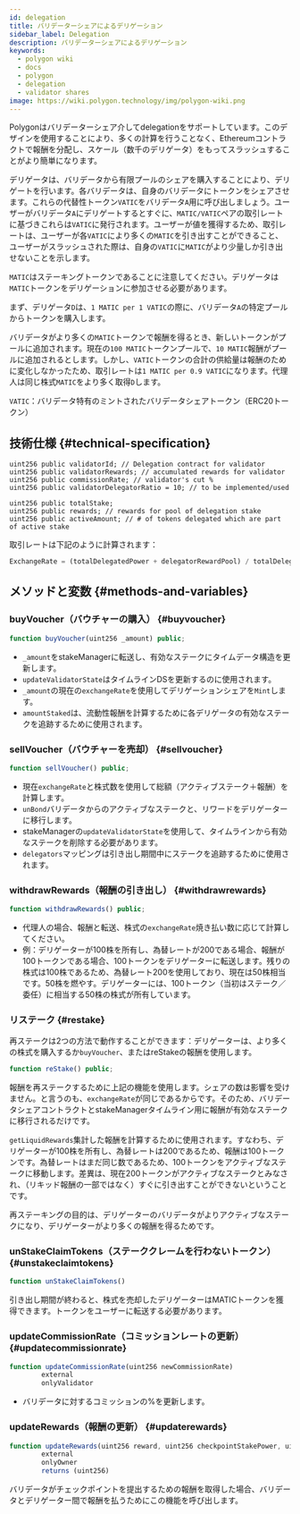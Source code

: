 ```yaml
---
id: delegation
title: バリデーターシェアによるデリゲーション
sidebar_label: Delegation
description: バリデーターシェアによるデリゲーション
keywords:
  - polygon wiki
  - docs
  - polygon
  - delegation
  - validator shares
image: https://wiki.polygon.technology/img/polygon-wiki.png
---
```


Polygonはバリデーターシェア介してdelegationをサポートしています。このデザインを使用することにより、多くの計算を行うことなく、Ethereumコントラクトで報酬を分配し、スケール（数千のデリゲータ）をもってスラッシュすることがより簡単になります。

デリゲータは、バリデータから有限プールのシェアを購入することにより、デリゲートを行います。各バリデータは、自身のバリデータにトークンをシェアさせます。これらの代替性トークン`VATIC`をバリデータ`A`用に呼び出しましょう。ユーザーがバリデータ`A`にデリゲートするとすぐに、`MATIC/VATIC`ペアの取引レートに基づきこれらは`VATIC`に発行されます。ユーザーが値を獲得するため、取引レートは、ユーザーが各`VATIC`により多くの`MATIC`を引き出すことができること、ユーザーがスラッシュされた際は、自身の`VATIC`に`MATIC`がより少量しか引き出せないことを示します。

`MATIC`はステーキングトークンであることに注意してください。デリゲータは`MATIC`トークンをデリゲーションに参加させる必要があります。

まず、デリゲータ`D`は、`1 MATIC per 1 VATIC`の際に、バリデータ`A`の特定プールからトークンを購入します。

バリデータがより多くの`MATIC`トークンで報酬を得るとき、新しいトークンがプールに追加されます。現在の`100 MATIC`トークンプールで、`10 MATIC`報酬がプールに追加されるとします。しかし、`VATIC`トークンの合計の供給量は報酬のために変化しなかったため、取引レートは`1 MATIC per 0.9 VATIC`になります。代理人は同じ株式`MATIC`をより多く取得`D`します。

`VATIC`：バリデータ特有のミントされたバリデータシェアトークン（ERC20トークン）

## 技術仕様 {#technical-specification}

```solidity
uint256 public validatorId; // Delegation contract for validator
uint256 public validatorRewards; // accumulated rewards for validator
uint256 public commissionRate; // validator's cut %
uint256 public validatorDelegatorRatio = 10; // to be implemented/used

uint256 public totalStake;
uint256 public rewards; // rewards for pool of delegation stake
uint256 public activeAmount; // # of tokens delegated which are part of active stake
```

取引レートは下記のように計算されます：

```js
ExchangeRate = (totalDelegatedPower + delegatorRewardPool) / totalDelegatorShares
```

## メソッドと変数 {#methods-and-variables}

### buyVoucher（バウチャーの購入） {#buyvoucher}

```js
function buyVoucher(uint256 _amount) public;
```

- `_amount`をstakeManagerに転送し、有効なステークにタイムデータ構造を更新します。
- `updateValidatorState`はタイムラインDSを更新するのに使用されます。
- `_amount`の現在の`exchangeRate`を使用してデリゲーションシェアを`Mint`します。
- `amountStaked`は、流動性報酬を計算するために各デリゲータの有効なステークを追跡するために使用されます。

### sellVoucher（バウチャーを売却） {#sellvoucher}

```js
function sellVoucher() public;
```

- 現在`exchangeRate`と株式数を使用して総額（アクティブステーク＋報酬）を計算します。
- `unBond`バリデータからのアクティブなステークと、リワードをデリゲーターに移行します。
- stakeManagerの`updateValidatorState`を使用して、タイムラインから有効なステークを削除する必要があります。
- `delegators`マッピングは引き出し期間中にステークを追跡するために使用されます。

### withdrawRewards（報酬の引き出し） {#withdrawrewards}

```js
function withdrawRewards() public;
```

- 代理人の場合、報酬と転送、株式の`exchangeRate`焼き払い数に応じて計算してください。
- 例：デリゲーターが100株を所有し、為替レートが200である場合、報酬が100トークンである場合、100トークンをデリゲーターに転送します。残りの株式は100株であるため、為替レート200を使用しており、現在は50株相当です。50株を燃やす。デリゲーターには、100トークン（当初はステーク／委任）に相当する50株の株式が所有しています。

### リステーク {#restake}

再ステークは2つの方法で動作することができます：デリゲーターは、より多くの株式を購入するか`buyVoucher`、またはreStakeの報酬を使用します。

```js
function reStake() public;
```

報酬を再ステークするために上記の機能を使用します。シェアの数は影響を受けません。と言うのも、`exchangeRate`が同じであるからです。そのため、バリデータシェアコントラクトとstakeManagerタイムライン用に報酬が有効なステークに移行されるだけです。

`getLiquidRewards`集計した報酬を計算するために使用されます。すなわち、デリゲーターが100株を所有し、為替レートは200であるため、報酬は100トークンです。為替レートはまだ同じ数であるため、100トークンをアクティブなステークに移動します。差異は、現在200トークンがアクティブなステークとみなされ、（リキッド報酬の一部ではなく）すぐに引き出すことができないということです。

再ステーキングの目的は、デリゲーターのバリデータがよりアクティブなステークになり、デリゲーターがより多くの報酬を得るためです。

### unStakeClaimTokens（ステーククレームを行わないトークン） {#unstakeclaimtokens}

```js
function unStakeClaimTokens()
```

引き出し期間が終わると、株式を売却したデリゲーターはMATICトークンを獲得できます。トークンをユーザーに転送する必要があります。

### updateCommissionRate（コミッションレートの更新） {#updatecommissionrate}

```js
function updateCommissionRate(uint256 newCommissionRate)
        external
        onlyValidator
```

- バリデータに対するコミッションの%を更新します。

### updateRewards（報酬の更新） {#updaterewards}

```js
function updateRewards(uint256 reward, uint256 checkpointStakePower, uint256 validatorStake)
        external
        onlyOwner
        returns (uint256)
```

バリデータがチェックポイントを提出するための報酬を取得した場合、バリデータとデリゲーター間で報酬を払うためにこの機能を呼び出します。
